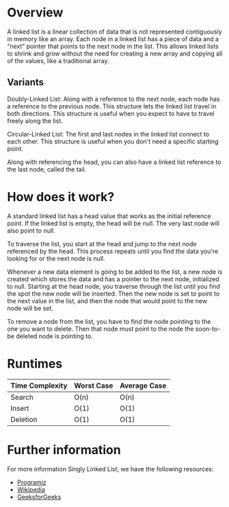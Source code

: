 # Overview

A linked list is a linear collection of data that is not represented contiguously in memory like an array. Each node in a linked list has a piece of data and a “next” pointer that points to the next node in the list. This allows linked lists to shrink and grow without the need for creating a new array and copying all of the values, like a traditional array.

## Variants

Doubly-Linked List: Along with a reference to the next node, each node has a reference to the previous node. This structure lets the linked list travel in both directions. This structure is useful when you expect to have to travel freely along the list.

Circular-Linked List: The first and last nodes in the linked list connect to each other. This structure is useful when you don't need a specific starting point.

Along with referencing the head, you can also have a linked list reference to the last node, called the tail.

# How does it work?

A standard linked list has a head value that works as the initial reference point. If the linked list is empty, the head will be null. The very last node will also point to null.

To traverse the list, you start at the head and jump to the next node referenced by the head. This process repeats until you find the data you're looking for or the next node is null.

Whenever a new data element is going to be added to the list, a new node is created which stores the data and has a pointer to the next node, initialized to null. Starting at the head node, you traverse through the list until you find the spot the new node will be inserted. Then the new node is set to point to the next value in the list, and then the node that would point to the new node will be set.

To remove a node from the list, you have to find the node pointing to the one you want to delete. Then that node must point to the node the soon-to-be deleted node is pointing to.

# Runtimes

| Time Complexity |   Worst Case   | Average Case |
|-----------------|----------------|--------------|
| Search          | O(n)           | O(n)         |
| Insert          | O(1)           | O(1)         |
| Deletion        | O(1)           | O(1)         |

# Further information

For more information Singly Linked List, we have the following resources:
- [Programiz](https://www.programiz.com/dsa/linked-list-types#singly)
- [Wikipedia](https://en.wikipedia.org/wiki/Linked_list)
- [GeeksforGeeks](https://www.geeksforgeeks.org/what-is-linked-list/)